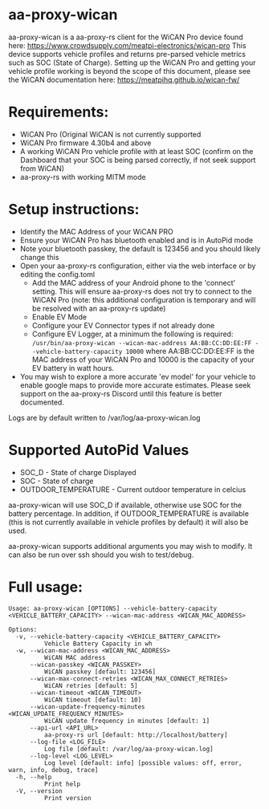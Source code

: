 # aa-proxy-wican

aa-proxy-wican is a aa-proxy-rs client for the WiCAN Pro device found here: https://www.crowdsupply.com/meatpi-electronics/wican-pro  This device supports vehicle profiles and returns pre-parsed vehicle metrics such as SOC (State of Charge).  Setting up the WiCAN Pro and getting your vehicle profile working is beyond the scope of this document, please see the WiCAN documentation here: https://meatpihq.github.io/wican-fw/

# Requirements:
* WiCAN Pro (Original WiCAN is not currently supported
* WiCAN Pro firmware 4.30b4 and above
* A working WiCAN Pro vehicle profile with at least SOC (confirm on the Dashboard that your SOC is being parsed correctly, if not seek support from WiCAN)
* aa-proxy-rs with working MITM mode

# Setup instructions:

 - Identify the MAC Address of your WiCAN PRO
 - Ensure your WiCAN Pro has bluetooth enabled and is in AutoPid mode
 - Note your bluetooth passkey, the default is 123456 and you should likely change this
 - Open your aa-proxy-rs configuration, either via the web interface or by editing the config.toml
   - Add the MAC address of your Android phone to the 'connect' setting.  This will ensure aa-proxy-rs does not try to connect to the WiCAN Pro (note: this additional configuration is temporary and will be resolved with an aa-proxy-rs update)
   - Enable EV Mode
   - Configure your EV Connector types if not already done
   - Configure EV Logger, at a minimum the following is required: ```/usr/bin/aa-proxy-wican --wican-mac-address AA:BB:CC:DD:EE:FF --vehicle-battery-capacity 10000``` where AA:BB:CC:DD:EE:FF is the MAC address of your WiCAN Pro and 10000 is the capacity of your EV battery in watt hours.
 - You may wish to explore a more accurate 'ev model' for your vehicle to enable google maps to provide more accurate estimates.  Please seek support on the aa-proxy-rs Discord until this feature is better documented.

Logs are by default written to /var/log/aa-proxy-wican.log

# Supported AutoPid Values
- SOC_D - State of charge Displayed
- SOC - State of charge
- OUTDOOR_TEMPERATURE - Current outdoor temperature in celcius

aa-proxy-wican will use SOC_D if available, otherwise use SOC for the battery percentage.  In addition, if OUTDOOR_TEMPERATURE is available (this is not currently available in vehicle profiles by default) it will also be used.

aa-proxy-wican supports additional arguments you may wish to modify.  It can also be run over ssh should you wish to test/debug.

# Full usage:
```
Usage: aa-proxy-wican [OPTIONS] --vehicle-battery-capacity <VEHICLE_BATTERY_CAPACITY> --wican-mac-address <WICAN_MAC_ADDRESS>

Options:
  -v, --vehicle-battery-capacity <VEHICLE_BATTERY_CAPACITY>
          Vehicle Battery Capacity in wh
  -w, --wican-mac-address <WICAN_MAC_ADDRESS>
          WiCAN MAC address
      --wican-passkey <WICAN_PASSKEY>
          WiCAN passkey [default: 123456]
      --wican-max-connect-retries <WICAN_MAX_CONNECT_RETRIES>
          WiCAN retries [default: 5]
      --wican-timeout <WICAN_TIMEOUT>
          WiCAN timeout [default: 10]
      --wican-update-frequency-minutes <WICAN_UPDATE_FREQUENCY_MINUTES>
          WiCAN update frequency in minutes [default: 1]
      --api-url <API_URL>
          aa-proxy-rs url [default: http://localhost/battery]
      --log-file <LOG_FILE>
          Log file [default: /var/log/aa-proxy-wican.log]
      --log-level <LOG_LEVEL>
          Log level [default: info] [possible values: off, error, warn, info, debug, trace]
  -h, --help
          Print help
  -V, --version
          Print version
```